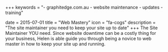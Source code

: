 +++
keywords = "- graphitedge.com.au - website maintenance - updates - training"

date = 2015-07-01
title = "Web Mastery"
icon = "fa-cogs"
description = "The site maintainer you need to keep your site up to date"
+++
The Site Maintainer YOU need.
Since website downtime can be a costly thing for your business, Helen is able guide you through being a novice to web master in how to keep your site up and running.

<!--more-->


